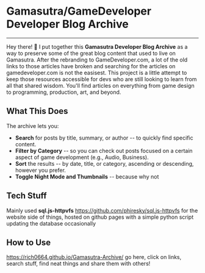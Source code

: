 # Gamasutra/GameDeveloper Developer Blog Archive
------------------

Hey there! 👋 I put together this **Gamasutra Developer Blog Archive** as a way to preserve some of the great blog content that used to live on Gamasutra. After the rebranding to GameDeveloper.com, a lot of the old links to those articles have broken and searching for the articles on gamedeveloper.com is not the easisest.
This project is a little attempt to keep those resources accessible for devs who are still looking to learn from all that shared wisdom. You'll find articles on everything from game design to programming, production, art, and beyond.

What This Does
--------------

The archive lets you:

-   **Search** for posts by title, summary, or author -- to quickly find specific content.
-   **Filter by Category** -- so you can check out posts focused on a certain aspect of game development (e.g., Audio, Business).
-   **Sort** the results -- by date, title, or category, ascending or descending, however you prefer.
-   **Toggle Night Mode and Thumbnails** -- because why not


Tech Stuff
----------

Mainly used **sql.js-httpvfs** https://github.com/phiresky/sql.js-httpvfs for the website side of things, hosted on github pages with a simple python script updating the database occasionally

How to Use
----------
https://rich0664.github.io/Gamasutra-Archive/ go here, click on links, search stuff, find neat things and share them with others!

